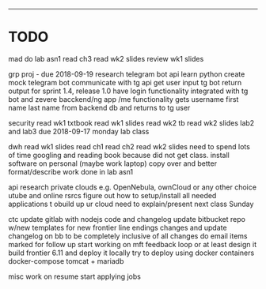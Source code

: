 -----------------------------------------------------------------------------------------
# TODO
mad
	do lab asn1
	read ch3
	read wk2 slides
	review wk1 slides

grp proj - due 2018-09-19
	research telegram bot api
	learn python
	create mock telegram bot
		communicate with tg api
		get user input
		tg bot return output
	for sprint 1.4, release 1.0 have login functionality integrated with tg bot and zevere bacckend/ng app
		/me functionality gets username first name last name from backend db and returns to tg user

security
	read wk1 txtbook
	read wk1 slides
	read wk2 tb
	read wk2 slides
	lab2 and lab3 due 2018-09-17 monday lab class

dwh
	read wk1 slides
	read ch1
	read ch2
	read wk2 slides
		need to spend lots of time googling and reading book because did not get class.
	install software on personal (maybe work laptop)
	copy over and better format/describe work done in lab asn1

api
	research private clouds
		e.g. OpenNebula, ownCloud or any other choice
	utube and online rsrcs figure out how to setup/install all needed applications t obuild up ur cloud
	need to explain/present next class Sunday

ctc
	update gitlab with nodejs code and changelog
	update bitbucket repo w/new templates for new frontier line endings changes and update changelog on bb to be completely inclusive of all changes
	do email items marked for follow up
	start working on mft feedback loop
		or at least design it
	build frontier 6.11 and deploy it locally
		try to deploy using docker containers
			docker-compose tomcat + mariadb

misc
	work on resume
	start applying jobs


